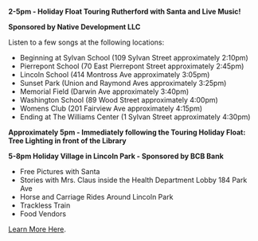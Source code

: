 **2-5pm - Holiday Float Touring Rutherford with Santa and Live Music!**
    
**Sponsored by Native Development LLC**

Listen to a few songs at the following locations:

- Beginning at Sylvan School (109 Sylvan Street approximately 2:10pm)
- Pierrepont School (70 East Pierrepont Street approximately 2:45pm)
- Lincoln School (414 Montross Ave approximately 3:05pm)
- Sunset Park (Union and Raymond Aves approximately 3:25pm)
- Memorial Field (Darwin Ave approximately 3:40pm)
- Washington School (89 Wood Street approximately 4:00pm)
- Womens Club (201 Fairview Ave approximately 4:15pm)
- Ending at The Williams Center (1 Sylvan Street approximately 4:30pm)

**Approximately 5pm - Immediately following the Touring Holiday Float: Tree Lighting in front of the Library**
    
**5-8pm Holiday Village in Lincoln Park - Sponsored by BCB Bank**

- Free Pictures with Santa 
- Stories with Mrs. Claus inside the Health Department Lobby 184 Park Ave
- Horse and Carriage Rides Around Lincoln Park
- Trackless Train
- Food Vendors
    
[Learn More Here](https://storage.googleapis.com/static.rutherford-nj.com/recreation/winter-2020-21/2021_HolidayFloat_TreeLighting_Wonderland.pdf).